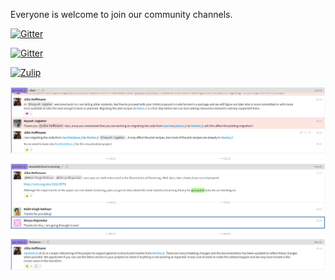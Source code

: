 Everyone is welcome to join our community channels.

[![Gitter](https://img.shields.io/badge/chat-on%20gitter-bc0067?style=flat-square)](https://gitter.im/JuliaEarth/GeoStats.jl)

[![Gitter](../images/gitter.png)](https://gitter.im/JuliaEarth/GeoStats.jl)

[![Zulip](https://img.shields.io/badge/chat-on%20zulip-9cf?style=flat-square)](https://julialang.zulipchat.com/#narrow/stream/276201-geostats.2Ejl)

[![Zulip](../images/zulip.png)](https://julialang.zulipchat.com/#narrow/stream/276201-geostats.2Ejl)
